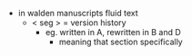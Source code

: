 - in walden manuscripts fluid text
    - < seg > = version history
        - eg. written in A, rewritten in B and D
            - meaning that section specifically
    